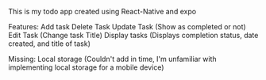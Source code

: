 This is my todo app created using React-Native and expo


Features:
Add task
Delete Task
Update Task (Show as completed or not)
Edit Task (Change task Title)
Display tasks (Displays completion status, date created, and title of task)

Missing:
Local storage (Couldn't add in time, I'm unfamiliar with implementing local storage for a mobile device)